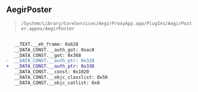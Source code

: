 ## AegirPoster

> `/System/Library/CoreServices/AegirProxyApp.app/PlugIns/AegirPoster.appex/AegirPoster`

```diff

   __TEXT.__eh_frame: 0x628
   __DATA_CONST.__auth_got: 0xac8
   __DATA_CONST.__got: 0x368
-  __DATA_CONST.__auth_ptr: 0x328
+  __DATA_CONST.__auth_ptr: 0x330
   __DATA_CONST.__const: 0x1020
   __DATA_CONST.__objc_classlist: 0x50
   __DATA_CONST.__objc_catlist: 0x8

```
